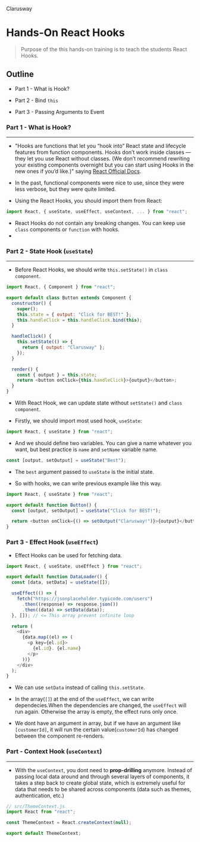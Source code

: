 <p >Clarusway<img align="right"
  src="https://secure.meetupstatic.com/photos/event/3/1/b/9/600_488352729.jpeg"  width="15px"></p>

# Hands-On React Hooks

> Purpose of the this hands-on training is to teach the students React Hooks.

## Outline

- Part 1 - What is Hook?

- Part 2 - Bind `this`

- Part 3 - Passing Arguments to Event

### Part 1 - What is Hook?

---

- "Hooks are functions that let you “hook into” React state and lifecycle features from function components. Hooks don’t work inside classes — they let you use React without classes. (We don’t recommend rewriting your existing components overnight but you can start using Hooks in the new ones if you’d like.)" saying <a href="https://reactjs.org/docs/hooks-overview.html">React Official Docs</a>.
- In the past, functional components were nice to use, since they were less verbose, but they were quite limited.

- Using the React Hooks, you should import them from React:

```js
import React, { useState, useEffect, useContext, ... } from "react";
```

- React Hooks do not contain any breaking changes. You can keep use `class` components or `function` with hooks.
-

### Part 2 - State Hook (`useState`)

---

- Before React Hooks, we should write `this.setState()` in `class component`.

```js
import React, { Component } from "react";

export default class Button extends Component {
  constructor() {
    super();
    this.state = { output: "Click for BEST!" };
    this.handleClick = this.handleClick.bind(this);
  }

  handleClick() {
    this.setState(() => {
      return { output: "Clarusway" };
    });
  }

  render() {
    const { output } = this.state;
    return <button onClick={this.handleClick}>{output}</button>;
  }
}
```

- With React Hook, we can update state without `setState()` and `class component`.

- Firstly, we should import most used hook, `useState`:

```js
import React, { useState } from "react";
```

- And we should define two variables. You can give a name whatever you want, but best practice is `name` and `setName` variable name.

```js
const [output, setOutput] = useState("Best");
```

- The `best` argument passed to `useState` is the initial state.

- So with hooks, we can write previous example like this way.

```js
import React, { useState } from "react";

export default function Button() {
  const [output, setOutput] = useState("Click for BEST!");

  return <button onClick={() => setOutput("Clarusway!")}>{output}</button>;
}
```

### Part 3 - Effect Hook (`useEffect`)

- Effect Hooks can be used for fetching data.

```js
import React, { useState, useEffect } from "react";

export default function DataLoader() {
  const [data, setData] = useState([]);

  useEffect(() => {
    fetch("https://jsonplaceholder.typicode.com/users")
      .then((response) => response.json())
      .then((data) => setData(data));
  }, []); // <= This array prevent infinite loop

  return (
    <div>
      {data.map((el) => (
        <p key={el.id}>
          {el.id}. {el.name}
        </p>
      ))}
    </div>
  );
}
```

- We can use `setData` instead of calling `this.setState`.
- In the array(`[]`) at the end of the `useEffect`, we can write dependecies.When the dependencies are changed, the `useEffect` will run again. Otherwise the array is empty, the effect runs only once.

- We dont have an argument in array, but if we have an argument like `[customerId]`, it will run the certain value(`customerId`) has changed between the component re-renders.

### Part - Context Hook (`useContext`)

---

- With the `useContext`, you dont need to **prop-drilling** anymore. Instead of passing local data around and through several layers of components, it takes a step back to create global state, which is extremely useful for data that needs to be shared across components (data such as themes, authentication, etc.)

```js
// src/ThemeContext.js
import React from "react";

const ThemeContext = React.createContext(null);

export default ThemeContext;
```
